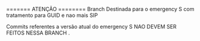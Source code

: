 ======= ATENÇÃO ========
Branch Destinada para o emergency S com tratamento para GUID e nao mais SIP 

Commits referentes a versão atual do emergency S NAO DEVEM SER FEITOS NESSA BRANCH .
